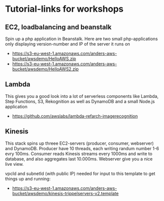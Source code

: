 # Tutorial-links for workshops

## EC2, loadbalancing and beanstalk

Spin up a php application in Beanstalk. Here are two small php-applications only displaying version-number and IP of the server it runs on
* https://s3-eu-west-1.amazonaws.com/anders-aws-bucket/awsdemo/HelloAWS.zip
* https://s3-eu-west-1.amazonaws.com/anders-aws-bucket/awsdemo/HelloAWS2.zip

## Lambda
This gives you a good look into a lot of serverless components like Lambda, Step Functions, S3, Rekognition as well as DynamoDB and a small Node.js application 
* https://github.com/awslabs/lambda-refarch-imagerecognition

## Kinesis
This stack spins up threee EC2-servers (producer, consumer, webserver) and DynamoDB. Producer have 10 threads, each writing randum number 1-6 evry 100ms. Consumer reads Kinesis streams every 1000ms and write to database, and also aggregates last 10.000ms. Webserver give you a nice live view.

vpcId and subnetId (with public IP) needed for input to this template to get things up and running: 
* https://s3-eu-west-1.amazonaws.com/anders-aws-bucket/awsdemo/kinesis-trippelservers-v2.template

